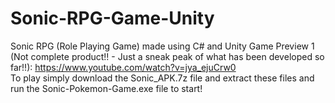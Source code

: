 # Sonic-RPG-Game-Unity
Sonic RPG (Role Playing Game) made using C# and Unity
Game Preview 1 (Not complete product!! - Just a sneak peak of what has been developed so far!!): https://www.youtube.com/watch?v=jya_ejuCrw0  
To play simply download the Sonic_APK.7z file and extract these files and run the Sonic-Pokemon-Game.exe file to start!
